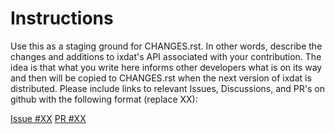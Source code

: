 # Instructions

Use this as a staging ground for CHANGES.rst. In other words, describe the
changes and additions to ixdat's API associated with your contribution. The idea is
that what you write here informs other developers what is on its way and then will be
copied to CHANGES.rst when the next version of ixdat is distributed. Please include
links to relevant Issues, Discussions, and PR's on github with the following format
(replace XX):

[Issue #XX](https://github.com/ixdat/ixdat/issues/XX)
[PR #XX](https://github.com/ixdat/ixdat/pull/XX)
